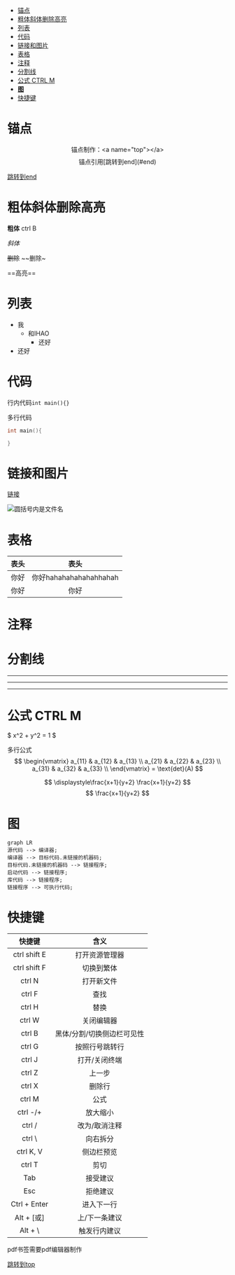 

<!-- TOC -->

- [锚点](#锚点)
- [粗体斜体删除高亮](#粗体斜体删除高亮)
- [列表](#列表)
- [代码](#代码)
- [链接和图片](#链接和图片)
- [表格](#表格)
- [注释](#注释)
- [分割线](#分割线)
- [公式 CTRL M](#公式-ctrl-m)
- [**图**](#图)
- [快捷键](#快捷键)

<!-- /TOC -->
# 锚点

<a name="top"></a>

$$
\text{锚点制作：<a name="top"></a>}
$$
$$
\text{锚点引用[跳转到end](\#end)}
$$

[跳转到end](#end)  

# 粗体斜体删除高亮

**粗体** ctrl B

*斜体*

~~删除~~ ~~删除~

==高亮==

# 列表

* 我
   * 和IHAO 
      * 还好 
* 还好

# 代码

行内代码`int main(){}`

多行代码
```C
int main(){

}
```

# 链接和图片

[链接](https://chat.openai.com/)

![圆括号内是文件名](2023-08-18-22-20-32.png)



# 表格

| 表头            | 表头 |
| :-:   | :-: |
|你好  | 你好hahahahahahahhahah|
|你好|  你好|

# 注释

<!-- 看不见 -->


# 分割线  
***
___
---

# 公式 CTRL M  
$ x^2 + y^2 = 1 $

多行公式 
$$
\begin{vmatrix}
a_{11} & a_{12} & a_{13} \\
a_{21} & a_{22} & a_{23} \\
a_{31} & a_{32} & a_{33} \\
\end{vmatrix} = \text{det}(A)
$$

$$
\displaystyle\frac{x+1}{y+2}
\frac{x+1}{y+2}
$$
$$
\frac{x+1}{y+2}
$$

# **图**
```mermaid
graph LR
源代码 --> 编译器;
编译器 --> 目标代码.未链接的机器码;
目标代码.未链接的机器码 --> 链接程序;
启动代码 --> 链接程序;
库代码 --> 链接程序;
链接程序 --> 可执行代码;
```

# 快捷键

|快捷键|含义|
|:-:         |:-:|
|ctrl shift E|打开资源管理器|
|ctrl shift F|切换到繁体|
|ctrl N      |打开新文件|
|ctrl F      |查找|
|ctrl H      |替换|
|ctrl W      |关闭编辑器|
|ctrl B      |黑体/分割/切换侧边栏可见性|
|ctrl G      |按照行号跳转行|
|ctrl J      |打开/关闭终端|
|ctrl Z      |上一步|
|ctrl X      |删除行|
|ctrl M      |公式|
|ctrl -/+    |放大缩小|
|ctrl /      |改为/取消注释|
|ctrl \      |向右拆分|
|ctrl K, V   |侧边栏预览|
|ctrl T      |剪切|
|Tab         |接受建议|
|Esc         |拒绝建议|
|Ctrl + Enter|进入下一行|
|Alt + [或]  |上/下一条建议|
|Alt + \     |触发行内建议|


pdf书签需要pdf编辑器制作

<a name="end"></a>
[跳转到top](#top)